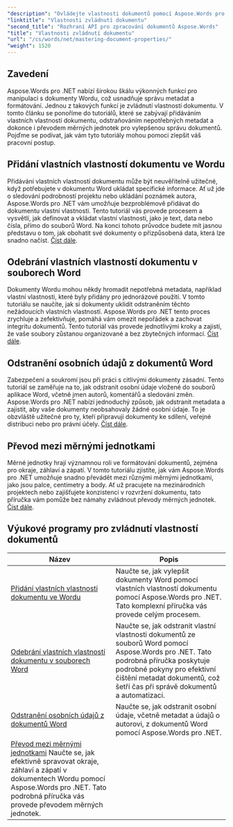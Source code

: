```yaml
---
"description": "Ovládejte vlastnosti dokumentů pomocí Aspose.Words pro .NET. Naučte se přidávat, odebírat a převádět měrné jednotky v dokumentech Wordu s těmito snadno srozumitelnými tutoriály."
"linktitle": "Vlastnosti zvládnutí dokumentu"
"second_title": "Rozhraní API pro zpracování dokumentů Aspose.Words"
"title": "Vlastnosti zvládnutí dokumentu"
"url": "/cs/words/net/mastering-document-properties/"
"weight": 1520
---
```


## Zavedení  

Aspose.Words pro .NET nabízí širokou škálu výkonných funkcí pro manipulaci s dokumenty Wordu, což usnadňuje správu metadat a formátování. Jednou z takových funkcí je zvládnutí vlastností dokumentu. V tomto článku se ponoříme do tutoriálů, které se zabývají přidáváním vlastních vlastností dokumentu, odstraňováním nepotřebných metadat a dokonce i převodem měrných jednotek pro vylepšenou správu dokumentů. Pojďme se podívat, jak vám tyto tutoriály mohou pomoci zlepšit váš pracovní postup.

## Přidání vlastních vlastností dokumentu ve Wordu  

Přidávání vlastních vlastností dokumentu může být neuvěřitelně užitečné, když potřebujete v dokumentu Word ukládat specifické informace. Ať už jde o sledování podrobností projektu nebo ukládání poznámek autora, Aspose.Words pro .NET vám umožňuje bezproblémově přidávat do dokumentu vlastní vlastnosti. Tento tutoriál vás provede procesem a vysvětlí, jak definovat a vkládat vlastní vlastnosti, jako je text, data nebo čísla, přímo do souborů Word. Na konci tohoto průvodce budete mít jasnou představu o tom, jak obohatit své dokumenty o přizpůsobená data, která lze snadno načíst. [Číst dále](./adding-custom-document-properties-in-word/).

## Odebrání vlastních vlastností dokumentu v souborech Word  

Dokumenty Wordu mohou někdy hromadit nepotřebná metadata, například vlastní vlastnosti, které byly přidány pro jednorázové použití. V tomto tutoriálu se naučíte, jak si dokumenty uklidit odstraněním těchto nežádoucích vlastních vlastností. Aspose.Words pro .NET tento proces zrychluje a zefektivňuje, pomáhá vám omezit nepořádek a zachovat integritu dokumentů. Tento tutoriál vás provede jednotlivými kroky a zajistí, že vaše soubory zůstanou organizované a bez zbytečných informací. [Číst dále](./remove-custom-document-properties-in-word-files/).

## Odstranění osobních údajů z dokumentů Word  

Zabezpečení a soukromí jsou při práci s citlivými dokumenty zásadní. Tento tutoriál se zaměřuje na to, jak odstranit osobní údaje vložené do souborů aplikace Word, včetně jmen autorů, komentářů a sledování změn. Aspose.Words pro .NET nabízí jednoduchý způsob, jak odstranit metadata a zajistit, aby vaše dokumenty neobsahovaly žádné osobní údaje. To je obzvláště užitečné pro ty, kteří připravují dokumenty ke sdílení, veřejné distribuci nebo pro právní účely. [Číst dále](./remove-personal-information-word-document/).

## Převod mezi měrnými jednotkami  

Měrné jednotky hrají významnou roli ve formátování dokumentů, zejména pro okraje, záhlaví a zápatí. V tomto tutoriálu zjistíte, jak vám Aspose.Words pro .NET umožňuje snadno převádět mezi různými měrnými jednotkami, jako jsou palce, centimetry a body. Ať už pracujete na mezinárodních projektech nebo zajišťujete konzistenci v rozvržení dokumentu, tato příručka vám pomůže bez námahy zvládnout převody měrných jednotek. [Číst dále](./converting-between-measurement-units/).

 ## Výukové programy pro zvládnutí vlastností dokumentů
| Název | Popis |
| --- | --- |
| [Přidání vlastních vlastností dokumentu ve Wordu](./adding-custom-document-properties-in-word/) | Naučte se, jak vylepšit dokumenty Word pomocí vlastních vlastností dokumentu pomocí Aspose.Words pro .NET. Tato komplexní příručka vás provede celým procesem. |
| [Odebrání vlastních vlastností dokumentu v souborech Word](./remove-custom-document-properties-in-word-files/) | Naučte se, jak odstranit vlastní vlastnosti dokumentů ze souborů Word pomocí Aspose.Words pro .NET. Tato podrobná příručka poskytuje podrobné pokyny pro efektivní čištění metadat dokumentů, což šetří čas při správě dokumentů a automatizaci. |
| [Odstranění osobních údajů z dokumentů Word](./remove-personal-information-word-document/) | Naučte se, jak odstranit osobní údaje, včetně metadat a údajů o autorovi, z dokumentů Word pomocí Aspose.Words pro .NET. |
| [Převod mezi měrnými jednotkami](./converting-between-measurement-units/) Naučte se, jak efektivně spravovat okraje, záhlaví a zápatí v dokumentech Wordu pomocí Aspose.Words pro .NET. Tato podrobná příručka vás provede převodem měrných jednotek. |